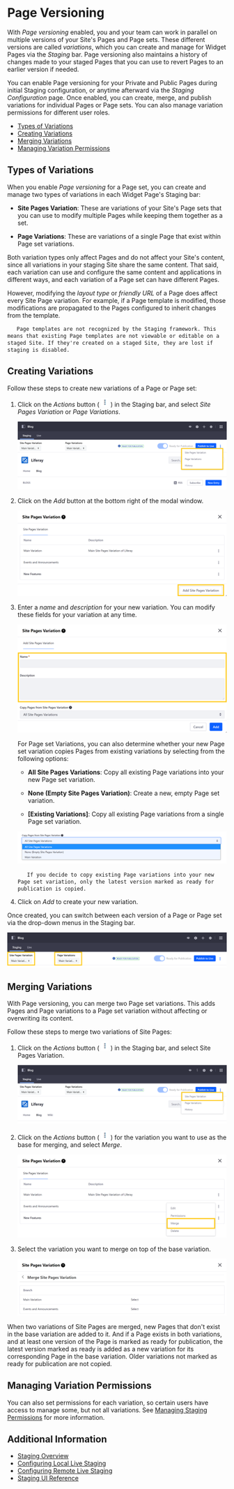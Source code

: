 # Page Versioning

With *Page versioning* enabled, you and your team can work in parallel on multiple versions of your Site's Pages and Page sets. These different versions are called *variations*, which you can create and manage for Widget Pages via the *Staging* bar. Page versioning also maintains a history of changes made to your staged Pages that you can use to revert Pages to an earlier version if needed.

You can enable Page versioning for your Private and Public Pages during initial Staging configuration, or anytime afterward via the *Staging Configuration* page. Once enabled, you can create, merge, and publish variations for individual Pages or Page sets. You can also manage variation permissions for different user roles.

* [Types of Variations](#types-of-variations)
* [Creating Variations](#creating-variations)
* [Merging Variations](#merging-variations)
* [Managing Variation Permissions](#managing-variation-permissions)

## Types of Variations

When you enable *Page versioning* for a Page set, you can create and manage two types of variations in each Widget Page's Staging bar:

* **Site Pages Variation**: These are variations of your Site's Page sets that you can use to modify multiple Pages while keeping them together as a set.

* **Page Variations**: These are variations of a single Page that exist within Page set variations.

Both variation types only affect Pages and do not affect your Site's content, since all variations in your staging Site share the same content. That said, each variation can use and configure the same content and applications in different ways, and each variation of a Page set can have different Pages.

However, modifying the *layout type* or *friendly URL* of a Page does affect every Site Page variation. For example, if a Page template is modified, those modifications are propagated to the Pages configured to inherit changes from the template.

```note::
   Page templates are not recognized by the Staging framework. This means that existing Page templates are not viewable or editable on a staged Site. If they're created on a staged Site, they are lost if staging is disabled.
```

## Creating Variations

Follow these steps to create new variations of a Page or Page set:

1. Click on the *Actions* button ( ![Actions button](./../../images/icon-actions.png) ) in the Staging bar, and select *Site Pages Variation* or *Page Variations*.

   ![Click on the Actions button in the Staging bar and select the variation type you want to create.](./page-versioning/images/03.png)

1. Click on the *Add* button at the bottom right of the modal window.

   ![Click on the Add button at the bottom right of the modal window](./page-versioning/images/04.png)

1. Enter a *name* and *description* for your new variation. You can modify these fields for your variation at any time.

   ![Enter a name and description for your new variation.](./page-versioning/images/05.png)

   For Page set Variations, you can also determine whether your new Page set variation copies Pages from existing variations by selecting from the following options:

   * **All Site Pages Variations**: Copy all existing Page variations into your new Page set variation.

   * **None (Empty Site Pages Variation)**: Create a new, empty Page set variation.

   * **[Existing Variations]**: Copy all existing Page variations from a single Page set variation.

   ![Determine whether your new Page set variation copies Pages from existing variations](./page-versioning/images/06.png)

   ```note::
      If you decide to copy existing Page variations into your new Page set variation, only the latest version marked as ready for publication is copied.
   ```

1. Click on *Add* to create your new variation.

Once created, you can switch between each version of a Page or Page set via the drop-down menus in the Staging bar.

![You can switch between each version of a Page or Page set via the drop-down menus in the Staging bar](./page-versioning/images/02.png)

## Merging Variations

With Page versioning, you can merge two Page set variations. This adds Pages and Page variations to a Page set variation without affecting or overwriting its content.

Follow these steps to merge two variations of Site Pages:

1. Click on the *Actions* button ( ![Actions button](./../../images/icon-actions.png) ) in the Staging bar, and select Site Pages Variation.

   ![Select Site Pages Variation.](./page-versioning/images/07.png)

1. Click on the *Actions* button ( ![Actions button](./../../images/icon-actions.png) ) for the variation you want to use as the base for merging, and select *Merge*.

   ![Click on the Actions button for the variation you want to use as the base for merging, and select Merge.](./page-versioning/images/08.png)

1. Select the variation you want to merge on top of the base variation.

   ![Select the variation you want to merge on top of the base variation.](./page-versioning/images/09.png)

When two variations of Site Pages are merged, new Pages that don't exist in the base variation are added to it. And if a Page exists in both variations, and at least one version of the Page is marked as ready for publication, the latest version marked as ready is added as a new variation for its corresponding Page in the base variation. Older variations not marked as ready for publication are not copied.

## Managing Variation Permissions

You can also set permissions for each variation, so certain users have access to manage some, but not all variations. See [Managing Staging Permissions](./managing-staging-permissions.md) for more information.

## Additional Information

* [Staging Overview](./staging-overview.md)
* [Configuring Local Live Staging](./configuring-local-live-staging.md)
* [Configuring Remote Live Staging](./configuring-remote-live-staging.md)
* [Staging UI Reference](./staging-ui-reference.md)
